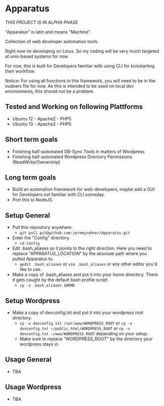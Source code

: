Apparatus
======

*THIS PROJECT IS IN ALPHA PHASE*

"Apparatus" is latin and means "Machine".

Collection of web developer automation tools.

Right now im developing on Linux. So my coding will be very much targeted at unix-based systems for now.

For now, this is built for Developers familiar with using CLI for kickstarting their workflow.

Notice: For using all functions in this framework, you will need to be in the sudoers file for now. As this is intended to be used on local dev environments, this should not be a problem.

Tested and Working on following Plattforms
---
- Ubuntu 12 - Apache2 - PHP5
- Ubuntu 13 - Apache2 - PHP5

Short term goals
---
- Finishing half-automated DB-Sync Tools in matters of Wordpress
- Finishing half-automated Wordpress Directory Permissions (ReadWrite/Ownership)

Long term goals
---
- Build an automation framework for web-developers, maybe add a GUI for Developers not familiar with CLI someday.
- Port this to NodeJS.

Setup General
---
- Pull this repository anywhere.
  - ```git pull git@github.com:jeremyzahner/Apparatus.git```
- Enter the "Config" directory.
  - ```cd Config```
- Edit .bash_aliases so it points to the right direction. Here you need to replace "APPARATUS_LOCATION" by the absolute path where you pulled Apparatus to.
  - ```gedit .bash_aliases``` or ```vim .bash_aliases``` or any other editor you'd like to use.
- Make a copy of .bash_aliases and put it into your home directory. There it gets caught by the default bash profile script.
  - ```cp -v .bash_aliases $HOME```

Setup Wordpress
---
- Make a copy of devconfig.txt and put it into your wordpress root directory.
  - ```cp -v devconfig.txt /var/www/WORDPRESS_ROOT``` or ```cp -v devconfig.txt ~/public_html/WORDPRESS_ROOT``` or ```cp -v devconfig.txt ~/www/WORDPRESS_ROOT``` depending on your setup.
  - Make sure to replace "WORDPRESS_ROOT" by the directory your wordpress stays in.

Usage General
---
- TBA

Usage Wordpress
---
- TBA